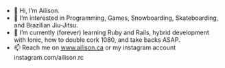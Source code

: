 - 👋 Hi, I’m Ailison.
- 👀 I’m interested in Programming, Games, Snowboarding, Skateboarding, and Brazilian Jiu-Jitsu.
- 🌱 I’m currently (forever) learning Ruby and Rails, hybrid development with Ionic, how to double cork 1080, and take backs ASAP.
- 📫 Reach me on www.ailison.ca or my instagram account instagram.com/ailison.rc

